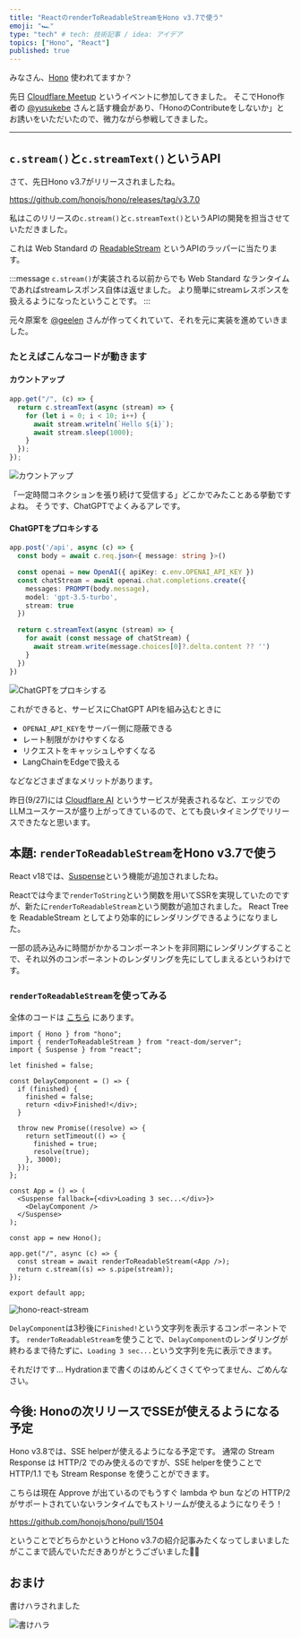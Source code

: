 ```yaml
---
title: "ReactのrenderToReadableStreamをHono v3.7で使う"
emoji: "🏎️"
type: "tech" # tech: 技術記事 / idea: アイデア
topics: ["Hono", "React"]
published: true
---
```


みなさん、[Hono](https://github.com/honojs/hono) 使われてますか？

先日 [Cloudflare Meetup](https://cfm-cts.connpass.com/event/291753/) というイベントに参加してきました。
そこでHono作者の [@yusukebe](https://twitter.com/yusukebe) さんと話す機会があり、「HonoのContributeをしないか」とお誘いをいただいたので、微力ながら参戦してきました。

---

## `c.stream()`と`c.streamText()`というAPI

さて、先日Hono v3.7がリリースされましたね。

https://github.com/honojs/hono/releases/tag/v3.7.0

私はこのリリースの`c.stream()`と`c.streamText()`というAPIの開発を担当させていただきました。

これは Web Standard の [ReadableStream](https://developer.mozilla.org/ja/docs/Web/API/ReadableStream) というAPIのラッパーに当たります。

:::message
`c.stream()`が実装される以前からでも Web Standard なランタイムであればstreamレスポンス自体は返せました。
より簡単にstreamレスポンスを扱えるようになったということです。
:::

元々原案を [@geelen](https://github.com/geelen) さんが作ってくれていて、それを元に実装を進めていきました。

### たとえばこんなコードが動きます

#### カウントアップ

```ts
app.get("/", (c) => {
  return c.streamText(async (stream) => {
    for (let i = 0; i < 10; i++) {
      await stream.writeln(`Hello ${i}`);
      await stream.sleep(1000);
    }
  });
});
```

![カウントアップ](/images/f36ea0e62fb1d6/hono-stream-text.gif)

「一定時間コネクションを張り続けて受信する」どこかでみたことある挙動ですよね。
そうです、ChatGPTでよくみるアレです。

#### ChatGPTをプロキシする

```ts
app.post('/api', async (c) => {
  const body = await c.req.json<{ message: string }>()

  const openai = new OpenAI({ apiKey: c.env.OPENAI_API_KEY })
  const chatStream = await openai.chat.completions.create({
    messages: PROMPT(body.message),
    model: 'gpt-3.5-turbo',
    stream: true
  })

  return c.streamText(async (stream) => {
    for await (const message of chatStream) {
      await stream.write(message.choices[0]?.delta.content ?? '')
    }
  })
})
```

![ChatGPTをプロキシする](/images/f36ea0e62fb1d6/hono-chatgpt-proxy.gif)

これができると、サービスにChatGPT APIを組み込むときに

- `OPENAI_API_KEY`をサーバー側に隠蔽できる
- レート制限がかけやすくなる
- リクエストをキャッシュしやすくなる
- LangChainをEdgeで扱える

などなどさまざまなメリットがあります。

昨日(9/27)には [Cloudflare AI](https://ai.cloudflare.com/?gpu) というサービスが発表されるなど、エッジでのLLMユースケースが盛り上がってきているので、とても良いタイミングでリリースできたなと思います。

## 本題: `renderToReadableStream`をHono v3.7で使う

React v18では、[Suspense](https://react.dev/reference/react/Suspense)という機能が追加されましたね。

Reactでは今まで`renderToString`という関数を用いてSSRを実現していたのですが、新たに`renderToReadableStream`という関数が追加されました。
React Tree を ReadableStream としてより効率的にレンダリングできるようになりました。

一部の読み込みに時間がかかるコンポーネントを非同期にレンダリングすることで、それ以外のコンポーネントのレンダリングを先にしてしまえるというわけです。

### `renderToReadableStream`を使ってみる

全体のコードは [こちら](
    https://github.com/sor4chi/hono-react-render-to-readable-stream
) にあります。

```tsx
import { Hono } from "hono";
import { renderToReadableStream } from "react-dom/server";
import { Suspense } from "react";

let finished = false;

const DelayComponent = () => {
  if (finished) {
    finished = false;
    return <div>Finished!</div>;
  }

  throw new Promise((resolve) => {
    return setTimeout(() => {
      finished = true;
      resolve(true);
    }, 3000);
  });
};

const App = () => (
  <Suspense fallback={<div>Loading 3 sec...</div>}>
    <DelayComponent />
  </Suspense>
);

const app = new Hono();

app.get("/", async (c) => {
  const stream = await renderToReadableStream(<App />);
  return c.stream((s) => s.pipe(stream));
});

export default app;
```

![hono-react-stream](/images/f36ea0e62fb1d6/hono-react-stream.gif)

`DelayComponent`は3秒後に`Finished!`という文字列を表示するコンポーネントです。
`renderToReadableStream`を使うことで、`DelayComponent`のレンダリングが終わるまで待たずに、`Loading 3 sec...`という文字列を先に表示できます。

それだけです... Hydrationまで書くのはめんどくさくてやってません、ごめんなさい。

## 今後: Honoの次リリースでSSEが使えるようになる予定

Hono v3.8では、SSE helperが使えるようになる予定です。
通常の Stream Response は HTTP/2 でのみ使えるのですが、SSE helperを使うことで HTTP/1.1 でも Stream Response を使うことができます。

こちらは現在 Approve が出ているのでもうすぐ lambda や bun などの HTTP/2 がサポートされていないランタイムでもストリームが使えるようになりそう！

https://github.com/honojs/hono/pull/1504

ということでどちらかというとHono v3.7の紹介記事みたくなってしまいましたがここまで読んでいただきありがとうございました🙇‍♂️

## おまけ

書けハラされました

![書けハラ](/images/f36ea0e62fb1d6/kakehara.png)
